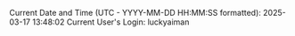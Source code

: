 Current Date and Time (UTC - YYYY-MM-DD HH:MM:SS formatted): 2025-03-17 13:48:02
Current User's Login: luckyaiman
